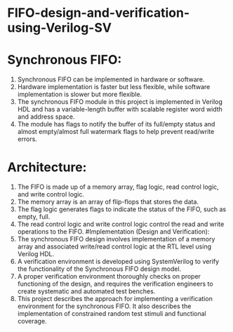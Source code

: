# FIFO-design-and-verification-using-Verilog-SV
# Synchronous FIFO:
1. Synchronous FIFO can be implemented in hardware or software.
2. Hardware implementation is faster but less flexible, while software implementation is slower but more flexible.
3. The synchronous FIFO module in this project is implemented in Verilog HDL and has a variable-length buffer with scalable register word width and address space.
4. The module has flags to notify the buffer of its full/empty status and almost empty/almost full watermark flags to help prevent read/write errors.
# Architecture:
1. The FIFO is made up of a memory array, flag logic, read control logic, and write control logic.
2. The memory array is an array of flip-flops that stores the data.
3. The flag logic generates flags to indicate the status of the FIFO, such as empty, full.
4. The read control logic and write control logic control the read and write operations to the FIFO.
#Implementation (Design and Verification):
1. The synchronous FIFO design involves implementation of a memory array and associated write/read control logic at the RTL level using Verilog HDL.
2. A verification environment is developed using SystemVerilog to verify the functionality of the Synchronous FIFO design model.
3. A proper verification environment thoroughly checks on proper functioning of the design, and requires the verification engineers to create systematic and automated test benches.
4. This project describes the approach for implementing a verification environment for the synchronous FIFO. It also describes the implementation of constrained random test stimuli and functional coverage.
